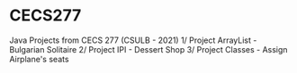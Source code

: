 # CECS277 
Java Projects from CECS 277 (CSULB - 2021)
1/ Project ArrayList - Bulgarian Solitaire
2/ Project IPI - Dessert Shop
3/ Project Classes - Assign Airplane's seats
